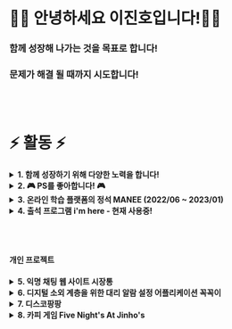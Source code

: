 
🙋‍♂️ 안녕하세요 이진호입니다!🙋‍♂️
==
### 함께 성장해 나가는 것을 목표로 합니다! 
### 문제가 해결 될 때까지 시도합니다!

<br> <br>

# ⚡ 활동 ⚡

<details>
<summary>  <b> 1. 함께 성장하기 위해 다양한 노력을 합니다! </b> </summary>

## 2.1 홍익대학교 DevTalk 발표 영상
- [<b>객체지향과 디미터 법칙</b>](https://www.youtube.com/watch?v=tdXd-f7QCnE)
- [<b>A Star Algorithm과 Theta Star Algorithm</b>](https://www.youtube.com/watch?v=eY1BTlvbCXA)

## 2.2 GDSC Open Community 강사, 멘토링 활동 (23/03 ~ 23/06)
저희 홍익대학교는 선후배간 교류가 적고, 학우간 개발 지식의 공유가 부족한 편입니다. <br>
혼자 공부하는 것의 어려움을 잘 아는 만큼 GDSC Open Community를 통해 이런 문제를 해결하기 위해 노력하고 있습니다. <br>

<b> 이에 홍익대학교 컴퓨터 공학과 학생을 대상으로 기초 웹 스터디를 강의하고 있습니다. </b> <br>
현재 140분이 수강중이며, 어려운 걸 재미있고 쉽게 알려주기 위해 노력합니다!

- [<b>기초 웹 스터디 강의 소개 페이지</b>](https://www.gdschongik.com/web-study/introduce) 
- [<b>수업과 실습 영상 유튜브</b>](https://www.youtube.com/watch?v=KpxVNBJ9UDw)
- [<b>질문 답변 공간</b>](https://dwaejinho.tistory.com/entry/GIT-GitThe-Information-Manager-from-Hell-%EA%B9%83%EA%B3%BC-%EA%B9%83%ED%97%88%EB%B8%8C)

140분의 출석에 여러움을 해결하기 위해 출석 서비스를 만들었습니다.
- [i'm here! 바로가기](https://imhere.im)

그리고 기초 백엔드 스터디의 공동 멘토를 맡고 있습니다. <br>

## 2.3 페어 프로그래밍 멘토링 참여
좋은 기회로 멘토링과 페어 프로그래밍을 경험해 보았습니다. <br> 페어와 하루 종일 함께 개발하며, 많은 것을 배웠고, <Br> 멘토님들의 사려 깊은 피드백과 소통으로 함께 성장했습니다. 

- [멘토링 레포지토리](https://github.com/hongik-dev-mentoring)
- [페어 프로그래밍 레포지토리](https://github.com/hongik-dev-mentoring/java-lotto)

## 2.4 함께 성장하기 위한 단체 스터디에 참여합니다. 
- [<b>GDSC Hongik Backend Team 스터디 레포지토리</b>](https://github.com/GDSC-Hongik/GDSC-1st-Backend-Study/tree/master/binary-ho)
- [<b>백기선 자바 라이브 스터디</b>](https://github.com/java-live-study/live-study/issues)
  
</details>


<details>
<summary> <b> 2. 🎮 PS를 좋아합니다! 🎮 </b> </summary>

## 알고리즘 관련 레포지토리

### [1. 알고리즘 자료구조 공부 정리 레포지토리](https://github.com/binary-ho/Algorithm-and-Data-Structure)
### [2. 자료구조 전공 수업 레포지토리](https://github.com/binary-ho/TIL-public/tree/main/3%ED%95%99%EB%85%84%202%ED%95%99%EA%B8%B0/Data%20Structure)
### [3. PS 코드 자동 저장 레포지토리 + 해설](https://github.com/binary-ho/BaekjoonRecord)
  

## BOJ tier
[![solved.ac tier](http://mazassumnida.wtf/api/v2/generate_badge?boj=dfghcvb11)](https://solved.ac/profile/dfghcvb11)  


### 외부 활동
- Samsung dx winter S/W algorithm Course (2021/12 ~ 2022/2)

</details>





<details>
<summary>  <b> 3. 온라인 학습 플랫폼의 정석 MANEE (2022/06 ~ 2023/01) </b> </summary>

### 온라인 학습 플랫폼의 정석 MANEE! 23년 6월 출시 예정입니다. <br> [바로가기](https://manee-prod.web.app/) <br>

manee에 풀스택으로 참여하여 다양한 기능 구현과 성능 개선을 경험했습니다. <br>
- [백엔드와 비동기 처리로 브라우저의 부담을 줄여주자!!](https://dwaejinho.tistory.com/entry/backend-%ED%94%84%EB%A1%A0%ED%8A%B8%EC%97%90%EC%84%9C-%EC%8B%A4%ED%96%89%ED%95%98%EB%8A%94-%EB%A1%9C%EC%A7%81%EC%9D%84-%EB%B0%B1%EC%95%A4%EB%93%9C%EC%97%90%EC%84%9C-%EC%8B%A4%ED%96%89%ED%95%98%EA%B8%B0)

- [firebase 쿼리 비효율 개선](https://github.com/binary-ho/TIL-public/blob/main/Firebase/firebase%20%EC%BF%BC%EB%A6%AC%20%EB%B9%84%ED%9A%A8%EC%9C%A8%20%EA%B0%9C%EC%84%A0.md)

<img src="https://img.shields.io/badge/react-61DAFB?style=for-the-badge&logo=react&logoColor=white"> <img src="https://img.shields.io/badge/javascript-F7DF1E?style=for-the-badge&logo=javascript&logoColor=black"> <img src="https://img.shields.io/badge/firebase-FFCA28?style=for-the-badge&logo=firebase&logoColor=white"> 

</details>

<details>
<summary> 
  <b> 4. 출석 프로그램 i'm here - 현재 사용중! </b> 
</summary>

현재 강의중인 [GDSC 웹 기초 스터디](https://www.youtube.com/watch?v=KpxVNBJ9UDw)의 수강 신청 인원은 140명입니다. <Br>
매주 수업 시작 전 140분의 출석을 불러야 하는 문제를 해결하기 위해 직접 서비스를 개발했습니다.

### [I'm here 바로가기 - imhere.im](https://imhere.im)
ver 1까지는 프론트엔드, 백엔드, 인프라 모두를 담당했습니다. <br>
구글 메일 인증을 통해 가입할 수 있습니다. <Br>
매 수업 시작시 10분간 유효한 출석 번호를 발급할 수 있으며, <br> 
한번에 백 몇십명이 모이는 상황을 대비해 redis에 출석 번호를 저장하여, 회원이 제출한 출석번호와 대조합니다. <br>
대리 출석 방지를 위해 출석 번호 제출시 학교와의 거리를 측정하여 저장합니다. <br>
현재 실제 수업에서 사용중이며, 다른 강사님들도 사용할 예정입니다. <br>
급한 개발과 설계 미숙으로 인한 부족한 부분들을 인지하고 개선중입니다. <br>
차후 학생들 간의 과제물을 공유와, 교육팀 분들의 과제 검수 문제를 해결을 위한 기능들을 도입할 예정입니다.
### [I'm here server 레포지토리](https://github.com/binary-ho/imhere-server)

- <img src="https://img.shields.io/badge/springboot-6DB33F?style=for-the-badge&logo=springboot&logoColor=white"> <img src="https://img.shields.io/badge/java-007396?style=for-the-badge&logo=Java&logoColor=white"> <img src="https://img.shields.io/badge/postgresql-4169E1?style=for-the-badge&logo=postgresql&logoColor=white"> <img src="https://img.shields.io/badge/redis-DC382D?style=for-the-badge&logo=redis&logoColor=white">

  
- <img src="https://img.shields.io/badge/amazon ec2-FF9900?style=for-the-badge&logo=amazonec2&logoColor=black"> <img src="https://img.shields.io/badge/amazonrds-527FFF?style=for-the-badge&logo=amazonrds&logoColor=white"> <img src="https://img.shields.io/badge/amazon s3-569A31?style=for-the-badge&logo=amazons3&logoColor=white"> 
  
 
</details>

<br> <br>

#### 개인 프로젝트

<details>
<summary>  <b> 5. 익명 채팅 웹 사이트 시장통 </b> </summary>

#### 익명 채팅 웹 사이트 [<U>시장통</U>][sijangtong]
[sijangtong]: https://github.com/binary-ho/sijangtong-client "Go sijangtong"

- <img src="https://user-images.githubusercontent.com/71186266/188351720-62bc1226-6fdb-4dfb-b1bc-cb18eb22fea8.png" width=60%> 
- <img src="https://user-images.githubusercontent.com/71186266/188351715-0c549b79-097b-4370-8744-0a1748918abf.png" width=60%>
- <img src="https://user-images.githubusercontent.com/71186266/188512988-3083ed89-2f7d-4f01-94b1-4bad8fd14780.jpg" width=70%> 

- **[<U> 시장통 Server </U>](https://github.com/binary-ho/sijangtong-server)**: Spring STOMP + WebSocket로 구현.
- **[<U> 시장통 Client </U>](https://github.com/binary-ho/sijangtong-client)**: React로 구성 SockJS로 서버와 통신. 
- **배포**: AWS EC2에 두 프로젝트를 동시에 배포. 서버 프로젝트는 nohup으로, 클라이언트 프로젝트는 pm2로 배포중.
- **CI/CD**: Travis CI를 통해 프로젝트 push 발생시 자동으로 빌드함. 빌드한 jar 파일은 Amazone S3에 저장되고, Amazone Deploy에 배포 요청함. Amazone Deploy에서는 배포 요청시 S3에서 빌드 파일 가져와서 배포함.
- 시작 버튼을 누르면 익명 채팅방에 입장하게 됩니다. 자동으로 닉네임과 색상이 주어집니다. 
- 시작 버튼을 누를 시 모든 참여자는 같은 prefixes를 가지는 api를 구독합니다. 채팅을 입력하고 전송 버튼을 누를 시, 같은 prefixes를 구독하는 모든 참여자들에게 매세지를 전달합니다. 응용하면 다수의 방이나 개인간 채팅도 구현이 가능합니다.
- <img src="https://img.shields.io/badge/react-61DAFB?style=for-the-badge&logo=react&logoColor=white"> <img src="https://img.shields.io/badge/javascript-F7DF1E?style=for-the-badge&logo=javascript&logoColor=black"> /  <img src="https://img.shields.io/badge/springboot-6DB33F?style=for-the-badge&logo=springboot&logoColor=white"> <img src="https://img.shields.io/badge/java-007396?style=for-the-badge&logo=Java&logoColor=white"> / <img src="https://img.shields.io/badge/amazon ec2-FF9900?style=for-the-badge&logo=amazonec2&logoColor=black"> <img src="https://img.shields.io/badge/amazon s3-569A31?style=for-the-badge&logo=amazons3&logoColor=white"> <img src="https://img.shields.io/badge/travis ci-3EAAAF?style=for-the-badge&logo=travisci&logoColor=black">
</details>

<details>
<summary>  <b> 6. 디지털 소외 계층을 위한 대리 알람 설정 어플리케이션 꼭꼭이 </b> </summary>

#### 디지털 소외 계층을 위한 대리 알람 설정 어플리케이션 [<U>꼭꼭이</U>][KkokKkogi] (21/11/01 \~ 21/12/07)
[KkokKkogi]: https://github.com/binary-ho/KkokKkogi "Go KkokKkogi"

- <img src="https://user-images.githubusercontent.com/71186266/157553114-00a5305b-dd24-4cc5-bdaf-b589dc869b97.png" width=40%>
- 복지사나 보호자를 위한 독거노인이나 장애 아동 대상 복약 알람 어플리케이션  
- 회원가입, 로그인, 회원 종류에 따라 다른 화면, 간편한 대리 알람 설정, 알람 확인, 실시간 채팅, 접속 확인 등 구현
- <img src="https://img.shields.io/badge/java-007396?style=for-the-badge&logo=java&logoColor=white"> <img src="https://img.shields.io/badge/androidstudio-3DDC84?style=for-the-badge&logo=androidstudio&logoColor=white"> <img src="https://img.shields.io/badge/firebase-FFCA28?style=for-the-badge&logo=firebase&logoColor=white">
</details>


<details>
<summary>  <b> 7. 디스코팡팡 </b> </summary>

#### 쇼핑몰 DB 설계 프로젝트 [<U>디스코팡팡</U>][Discopangpang]
[Discopangpang]: https://github.com/binary-ho/Discopangpang/ "Go Discopangpang"

- <img src="https://user-images.githubusercontent.com/71186266/201459483-44a21461-4dc3-42ce-af6f-5150d10415d7.jpg" width=60%> 
- <img src="https://user-images.githubusercontent.com/71186266/201605825-20fe821b-0ee6-47a6-9399-f460a8400e67.png" width=60%>
- <img src="https://user-images.githubusercontent.com/71186266/201471625-d74eff09-d701-4634-8955-209f7c2384ce.png" width=40%> <img src="https://user-images.githubusercontent.com/71186266/201471626-1f902a00-a4c2-44d6-a35b-a662453a7c31.png" width=40%> 


- 쇼핑몰 쿠팡의 화면을 분석하여 DB를 비슷하게 설계해보는 프로젝트.
- 추측한 내용을 기반으로 관계 모델과 ER 다이어그램을 그려보고 Spring Entitiy까지 설계.
- 간단한 비즈니스 로직과, 클라이언트단 설계 예정. 

- <img src="https://img.shields.io/badge/springboot-6DB33F?style=for-the-badge&logo=springboot&logoColor=white"> <img src="https://img.shields.io/badge/MySQL-4479A1?style=for-the-badge&logo=MySQL&logoColor=white"> <img src="https://img.shields.io/badge/java-007396?style=for-the-badge&logo=Java&logoColor=white">
</details>

<details>
<summary> <b> 8. 카피 게임 Five Night's At Jinho's </b> </summary>

#### 카피 게임 [<U>Five Night's At Jinho's</U>][FiveNightsAtJinhos] (20/10/18 \~ 20/11/25)
[FiveNightsAtJinhos]: https://github.com/binary-ho/Five-Nights-at-Jinho-s "Go FiveNightsAtJinhos"

  
- <img src="https://user-images.githubusercontent.com/71186266/157548182-4fa76d1f-b31b-4059-97a5-d0a077fcd1cd.png" width=60%>
- 유명 공포 게임 Five Night's At Freddy's의 카피 게임
- 코드를 찾아보지 않고, 다회의 플레이로 직접 비슷한 플레이 구현
- <img src="https://img.shields.io/badge/C Sharp-239120?style=for-the-badge&logo=c sharp&logoColor=white"> <img src="https://img.shields.io/badge/Unity 3D-181717?style=for-the-badge&logo=unity&logoColor=white">
</details>

<br/><br/>



<!--
맨날 찾는 아이콘 검색 사이트: https://simpleicons.org/

<p>
<img src="https://github-readme-stats.vercel.app/api/top-langs/?username=binary-ho&layout=compact&theme=cobalt"/>
</p>

**binary-ho/binary-ho** is a ✨ _special_ ✨ repository because its `README.md` (this file) appears on your GitHub profile.

Here are some ideas to get you started:

- 🔭 I’m currently working on ...
- 🌱 I’m currently learning ...
- 👯 I’m looking to collaborate on ...
- 🤔 I’m looking for help with ...
- 💬 Ask me about ...
- 📫 How to reach me: ...
- 😄 Pronouns: ...
- ⚡ Fun fact: ...
--->
